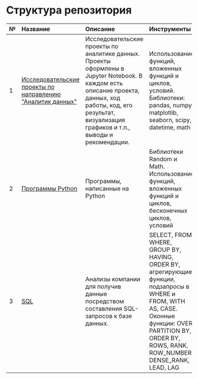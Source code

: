 # Структура репозитория

№	|	Название	|	Описание	|	Инструменты	|
:----------------------	|	:----------------------	|	:----------------------	|	:----------------------	|
1	|	[Исследовательские проекты по направлению "Аналитик данных"](https://github.com/Druce-Willises/My-projects/tree/main/Data_analyst_researches)	|	Исследовательские проекты по аналитике данных. Проекты оформлены в Jupyter Notebook. В каждом есть описание проекта, данных, ход работы, код, его результат, визуализация графиков и т.п., выводы и рекомендации.	|	Использование функций, вложенных функций и циклов, условий. <br>Библиотеки: pandas, numpy, matplotlib,  seaborn, scipy, datetime, math	|
2	|	[Программы Python](https://github.com/Druce-Willises/My-projects/tree/main/Python_programs)	|	Программы, написанные на Python	|	Библиотеки Random и Math. <br>Использование функций, вложенных функций и циклов, бесконечных циклов, условий	|
3	|	[SQL](https://github.com/Druce-Willises/My-projects/tree/main/SQL)	|	Анализы компании для получив данные посредством составления SQL-запросов к базе данных.	|	SELECT, FROM, WHERE, GROUP BY, HAVING, ORDER BY, агрегирующие функции, подзапросы в WHERE и FROM, WITH AS, CASE.<br> Оконные функции: OVER, PARTITION BY, ORDER BY, ROWS, RANK, ROW_NUMBER, DENSE_RANK, LEAD, LAG	|
